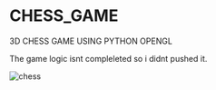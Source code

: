 # CHESS_GAME

3D CHESS GAME USING PYTHON OPENGL

The game logic isnt compleleted so i didnt pushed it.

![chess](https://user-images.githubusercontent.com/90408697/174980564-fa64fab6-562f-4db5-bd17-b97f2d450172.PNG)

